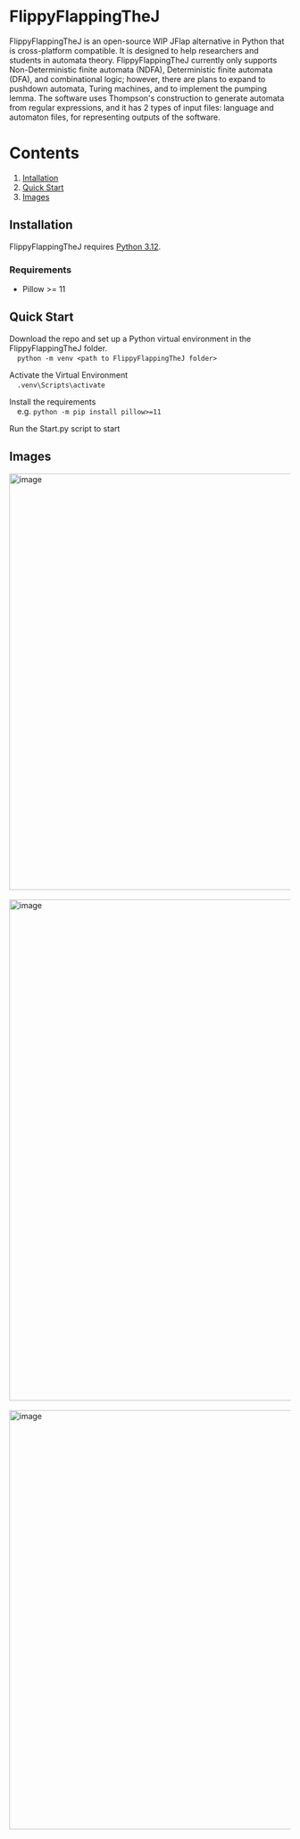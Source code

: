 # FlippyFlappingTheJ

FlippyFlappingTheJ is an open-source WIP JFlap alternative in Python that is cross-platform compatible. It is designed to help researchers and students in automata theory.
FlippyFlappingTheJ currently only supports Non-Deterministic finite automata (NDFA), Deterministic finite automata (DFA), and combinational logic; however, there are plans to expand to pushdown automata, Turing machines, and to implement the pumping lemma. The software uses Thompson's construction to generate automata from regular expressions, and it has 2 types of input files: language and automaton files, for representing outputs of the software.

# Contents
1. [Intallation](#Installation)
2. [Quick Start](#Quick_Start)
3. [Images](#Images)

## Installation<a name="Installation"></a>

FlippyFlappingTheJ requires <a href="https://www.python.org/downloads/release/python-3120/">Python 3.12</a>.

### Requirements
* Pillow >= 11

## Quick Start<a name="Quick_Start"></a>
Download the repo and set up a Python virtual environment in the FlippyFlappingTheJ folder.  
&emsp;`python -m venv <path to FlippyFlappingTheJ folder>`

Activate the Virtual Environment  
&emsp;`.venv\Scripts\activate`

Install the requirements  
&emsp;e.g. `python -m pip install pillow>=11`

Run the Start.py script to start

## Images<a name="Images"></a>

<img width="746" alt="image" src="https://github.com/user-attachments/assets/5e198612-5d7a-425e-aceb-121b8b22213c" />
&emsp;
<img width="898" alt="image" src="https://github.com/user-attachments/assets/3889bc87-2ce1-4fac-9d8f-969598ad3537" />
&emsp;
<img width="751" alt="image" src="https://github.com/user-attachments/assets/2f3248a2-734b-425f-a19f-2bb4dfc881ff" />

